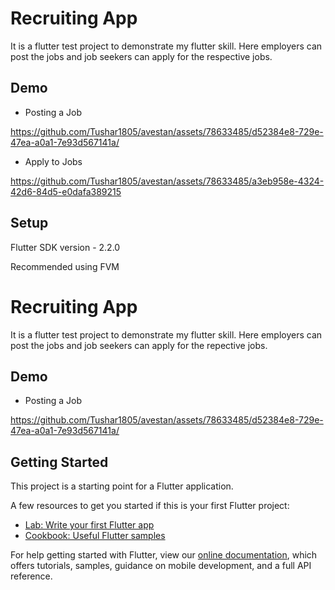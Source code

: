 # Recruiting App

It is a flutter test project to demonstrate my flutter skill. Here employers can post the jobs and job seekers can apply for the respective jobs.

## Demo

* Posting a Job

<https://github.com/Tushar1805/avestan/assets/78633485/d52384e8-729e-47ea-a0a1-7e93d567141a/>

* Apply to Jobs

<https://github.com/Tushar1805/avestan/assets/78633485/a3eb958e-4324-42d6-84d5-e0dafa389215>

## Setup

Flutter SDK version - 2.2.0

Recommended using FVM

# Recruiting App

It is a flutter test project to demonstrate my flutter skill. Here employers can post the jobs and job seekers can apply for the repective jobs.


## Demo

* Posting a Job

https://github.com/Tushar1805/avestan/assets/78633485/d52384e8-729e-47ea-a0a1-7e93d567141a/

## Getting Started

This project is a starting point for a Flutter application.

A few resources to get you started if this is your first Flutter project:

- [Lab: Write your first Flutter app](https://flutter.dev/docs/get-started/codelab)
- [Cookbook: Useful Flutter samples](https://flutter.dev/docs/cookbook)

For help getting started with Flutter, view our
[online documentation](https://flutter.dev/docs), which offers tutorials,
samples, guidance on mobile development, and a full API reference.

